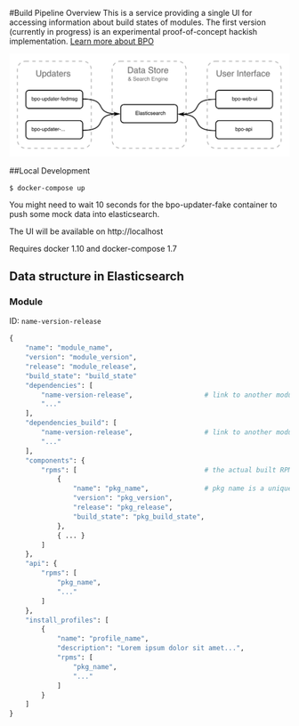 #Build Pipeline Overview
This is a service providing a single UI for accessing information about build states of modules. The first version (currently in progress) is an experimental proof-of-concept hackish implementation. [Learn more about BPO](https://fedoraproject.org/wiki/Modularity/BPO)

![architecture](/doc/bpo-architecture.png)

##Local Development
```
$ docker-compose up
```

You might need to wait 10 seconds for the bpo-updater-fake container to push some mock data into elasticsearch.

The UI will be available on http://localhost

Requires docker 1.10 and docker-compose 1.7

## Data structure in Elasticsearch

### Module

ID: `name-version-release`

```PYTHON
{
    "name": "module_name",
    "version": "module_version",
    "release": "module_release",
    "build_state": "build_state"
    "dependencies": [
        "name-version-release",                  # link to another module document
        "..."
    ],
    "dependencies_build": [
        "name-version-release",                  # link to another module document
        "..."
    ],
    "components": {
        "rpms": [                                # the actual built RPM packages
            {
                "name": "pkg_name",              # pkg name is a unique ID in a module
                "version": "pkg_version",
                "release": "pkg_release",
                "build_state": "pkg_build_state",
            },
            { ... }
        ]
    },
    "api": {
        "rpms": [
            "pkg_name",
            "..."
        ]
    },
    "install_profiles": [
        {
            "name": "profile_name",
            "description": "Lorem ipsum dolor sit amet...",
            "rpms": [
                "pkg_name",
                "..."
            ]
        }
    ]
}
```
